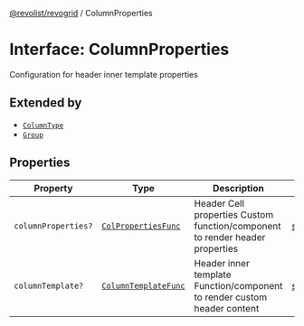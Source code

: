 [@revolist/revogrid](README.md) / ColumnProperties

# Interface: ColumnProperties

Configuration for header inner template properties

## Extended by

- [`ColumnType`](Interface.ColumnType.md)
- [`Group`](Interface.Group.md)

## Properties

| Property | Type | Description | Defined in |
| ------ | ------ | ------ | ------ |
| `columnProperties?` | [`ColPropertiesFunc`](TypeAlias.ColPropertiesFunc.md) | Header Cell properties Custom function/component to render header properties | [src/types/interfaces.ts:119](https://github.com/revolist/revogrid/blob/703fa47ec13d35676d07f3192b2741384647a863/src/types/interfaces.ts#L119) |
| `columnTemplate?` | [`ColumnTemplateFunc`](TypeAlias.ColumnTemplateFunc.md) | Header inner template Function/component to render custom header content | [src/types/interfaces.ts:114](https://github.com/revolist/revogrid/blob/703fa47ec13d35676d07f3192b2741384647a863/src/types/interfaces.ts#L114) |
